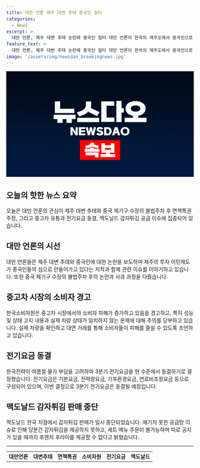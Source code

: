 ```yaml
---
title: 대만 언론 제주 대변 추태 중국인 질타
categories:
  - News
excerpt: >
  대만 언론, 제주 대변 추태 논란에 중국인 질타 대만 언론이 한국의 제주도에서 중국인으로 보이는 아이가 대변을 보는 사건을 보도하며 논란이 되자, 이에 대한 한 대만 네티즌의 비판과 한 대만 언론의 제주도에 대한 비판 내용을 전하고 있다. 또한 중국 베이징에서 국제기구 수장이 불법주차 후 욕설을 하는 사건과 중고차 시장에서의 소비자 피해, 3분기 전기요금 동결 결정, 맥도날드 감자튀김 공급망 문제 등 다양한 이슈에 대해 소개되고 있다. #대만언론 #대변추태 #면책특권 #소비자원 #전기요금
feature_text: >
  대만 언론, 제주 대변 추태 논란에 중국인 질타 대만 언론이 한국의 제주도에서 중국인으로 보이는 아이가 대변을 보는 사건을 보도하며 논란이 되자, 이에 대한 한 대만 네티즌의 비판과 한 대만 언론의 제주도에 대한 비판 내용을 전하고 있다. 또한 중국 베이징에서 국제기구 수장이 불법주차 후 욕설을 하는 사건과 중고차 시장에서의 소비자 피해, 3분기 전기요금 동결 결정, 맥도날드 감자튀김 공급망 문제 등 다양한 이슈에 대해 소개되고 있다. #대만언론 #대변추태 #면책특권 #소비자원 #전기요금
image: '/assets/img/newsdao_breakingnews.jpg'
---
```


<p><img src="/assets/img/newsdao_breakingnews.jpg" alt="pcversion 속보" /></p>

<h2 data-ke-size="size26">오늘의 핫한 뉴스 요약</h2>

<p data-ke-size="size16">오늘은 대만 언론의 관심이 제주 대변 추태와 중국 제기구 수장의 불법주차 후 면책특권 주장, 그리고 중고차 유통과 전기요금 동결, 맥도날드 감자튀김 공급 이슈에 집중되어 있습니다.</p>

<h2 data-ke-size="size26">대만 언론의 시선</h2>

<p data-ke-size="size16">대만 언론들은 제주 대변 추태와 중국인에 대한 논란을 보도하며 제주의 투자 이민제도가 중국인들의 섬으로 만들어가고 있다는 지적과 함께 관련 이슈를 이야기하고 있습니다. 또한 중국 제기구 수장의 불법주차 후의 논란과 사과 과정을 다뤘습니다.</p>

<h2 data-ke-size="size26">중고차 시장의 소비자 경고</h2>

<p data-ke-size="size16">한국소비자원은 중고차 시장에서의 소비자 피해가 증가하고 있음을 경고하고, 특히 성능 및 상태 고지 내용과 실제 차량 상태가 일치하지 않는 문제에 대해 주의를 당부하고 있습니다. 실제 차량을 확인하고 대면 거래를 통해 소비자들이 피해를 줄일 수 있도록 조언하고 있습니다.</p>

<h2 data-ke-size="size26">전기요금 동결</h2>

<p data-ke-size="size16">한국전력이 여름철 물가 부담을 고려하여 3분기 전기요금을 현 수준에서 동결하기로 결정했습니다. 전기요금은 기본요금, 전력량요금, 기후환경요금, 연료비조정요금 등으로 구성되어 있으며, 이번 결정으로 3분기 전기요금은 동결될 예정입니다.</p>

<h2 data-ke-size="size26">맥도날드 감자튀김 판매 중단</h2>

<p data-ke-size="size16">맥도날드 한국 지점에서 감자튀김 판매가 일시 중단되었습니다. 예기치 못한 공급망 이슈로 인해 당분간 감자튀김을 제공하지 못하고, 세트 메뉴 주문이 불가능하며 따로 공지가 있을 때까지 후렌치 후라이를 제공할 수 없다고 밝혔습니다.</p>

<hr>

<table>
  <tr>
    <td style="text-align: center; height: 17px;"><b>대만언론</b></td>
    <td style="text-align: center; height: 17px;"><b>대변추태</b></td>
    <td style="text-align: center; height: 17px;"><b>면책특권</b></td>
    <td style="text-align: center; height: 17px;"><b>소비자원</b></td>
    <td style="text-align: center; height: 17px;"><b>전기요금</b></td>
    <td style="text-align: center; height: 17px;"><b>맥도날드</b></td>
  </tr>
</table>

